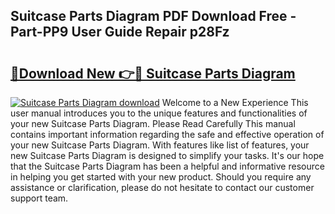 ## Suitcase Parts Diagram PDF Download Free - Part-PP9 User Guide Repair p28Fz

# <h2><a href="http://dfkyqh.blite.top/?on=Suitcase+Parts+Diagram">🔗Download New 👉🔴 Suitcase Parts Diagram</a></h2>

[![Suitcase Parts Diagram download](https://i.imgur.com/lujVjoI.png)](http://dfkyqh.blite.top/?on=Suitcase+Parts+Diagram)
Welcome to a New Experience This user manual introduces you to the unique features and functionalities of your new Suitcase Parts Diagram. Please Read Carefully This manual contains important information regarding the safe and effective operation of your new Suitcase Parts Diagram. With features like list of features, your new Suitcase Parts Diagram is designed to simplify your tasks. It's our hope that the Suitcase Parts Diagram has been a helpful and informative resource in helping you get started with your new product. Should you require any assistance or clarification, please do not hesitate to contact our customer support team.
